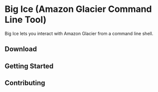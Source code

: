 # Big Ice (Amazon Glacier Command Line Tool)

Big Ice lets you interact with Amazon Glacier from a command line shell.

## Download

## Getting Started

## Contributing
